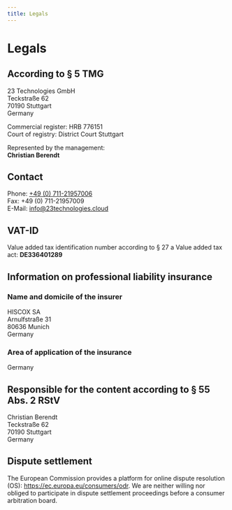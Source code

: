 ```yaml
---
title: Legals
---
```


# Legals

## According to § 5 TMG

23 Technologies GmbH<br />
Teckstraße 62<br />
70190 Stuttgart<br />
Germany<br />

Commercial register: HRB 776151<br />
Court of registry: District Court Stuttgart

Represented by the management:<br />
**Christian Berendt**

## Contact

Phone: [+49 (0) 711-21957006](tel:+4971121957006)<br />
Fax: +49 (0) 711-21957009<br />
E-Mail: <info@23technologies.cloud>

## VAT-ID

Value added tax identification number according to § 27 a Value added tax act: **DE336401289**

## Information on professional liability insurance

### Name and domicile of the insurer
HISCOX SA<br />
Arnulfstraße 31<br />
80636 Munich<br />
Germany

### Area of application of the insurance
Germany

## Responsible for the content according to § 55 Abs. 2 RStV

Christian Berendt<br />
Teckstraße 62<br />
70190 Stuttgart<br />
Germany

## Dispute settlement

The European Commission provides a platform for online dispute resolution (OS): <https://ec.europa.eu/consumers/odr>. We are neither willing nor obliged to participate in dispute settlement proceedings before a consumer arbitration board.
